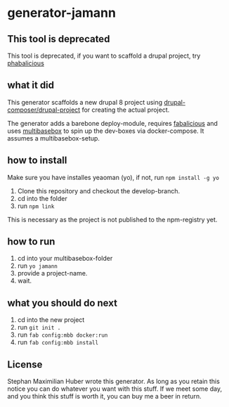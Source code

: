 # generator-jamann

## **This tool is deprecated**

This tool is deprecated, if you want to scaffold a drupal project, try [phabalicious](https://github.com/factorial-io/phabalicious)

## what it did

This generator scaffolds a new drupal 8 project using [drupal-composer/drupal-project](https://github.com/drupal-composer/drupal-project) for
creating the actual project.

The generator adds a barebone deploy-module, requires [fabalicious](https://github.com/factorial-io/fabalicious) and uses
[multibasebox](https://github.com/factorial-io/multibasebox) to spin up the dev-boxes via docker-compose. It
assumes a multibasebox-setup.

## how to install

Make sure you have installes yeaoman (yo), if not, run `npm install -g yo`

1. Clone this repository and checkout the develop-branch.
2. cd into the folder
3. run `npm link`

This is necessary as the project is not published to the npm-registry yet.

## how to run

1. cd into your multibasebox-folder
2. run `yo jamann`
3. provide a project-name.
4. wait.

## what you should do next

1. cd into the new project
2. run `git init .`
3. run `fab config:mbb docker:run`
4. run `fab config:mbb install`

## License

Stephan Maximilian Huber wrote this generator. As long as you retain this notice you can do whatever you want with this stuff. If we meet some day, and you think this stuff is worth it, you can buy me a beer in return.

